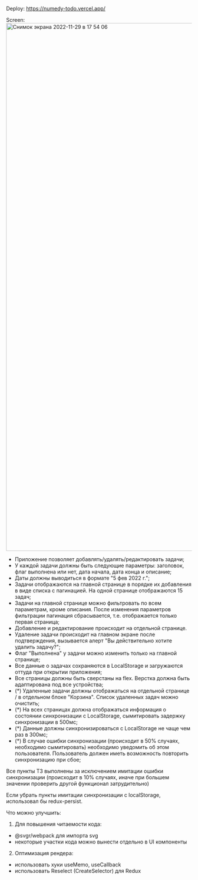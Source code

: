 Deploy: https://numedy-todo.vercel.app/  

Screen: <img width="1433" alt="Снимок экрана 2022-11-29 в 17 54 06" src="https://user-images.githubusercontent.com/91628872/204562357-650dbc34-168a-417f-a1ff-65b71efc9fab.png">

- Приложение позволяет добавлять/удалять/редактировать задачи;
- У каждой задачи должны быть следующие параметры: заголовок, флаг выполнена или нет, дата начала, дата конца и описание;
- Даты должны выводиться в формате "5 фев 2022 г.";
- Задачи отображаются на главной странице в порядке их добавления в виде списка с пагинацией. На одной странице отображаются 15 задач;
- Задачи на главной странице можно фильтровать по всем параметрам, кроме описания. После изменения параметров фильтрации пагинация сбрасывается, т.е. отображается только первая страница;
- Добавление и редактирование происходит на отдельной странице.
- Удаление задачи происходит на главном экране после подтверждения, вызывается алерт "Вы действительно хотите удалить задачу?";
- Флаг "Выполнена" у задачи можно изменить только на главной странице;
- Все данные о задачах сохраняются в LocalStorage и загружаются оттуда при открытии приложения;
- Все страницы должны быть сверстаны на flex. Верстка должна быть адаптирована под все устройства;
- (\*) Удаленные задачи должны отображаться на отдельной странице / в отдельном блоке
  "Корзина". Список удаленных задач можно очистить;
- (\*) На всех страницах должна отображаться информация о состоянии синхронизации с
  LocalStorage, сымитировать задержку синхронизации в 500мс;
- (\*) Данные должны синхронизироваться с LocalStorage не чаще чем раз в 300мс;
- (\*) В случае ошибки синхронизации (происходит в 50% случаях, необходимо сымитировать) необходимо уведомить об этом пользователя. Пользователь должен иметь возможность повторить синхронизацию при сбое;

Все пункты ТЗ выполнены за исключением имитации ошибки синхронизации (происходит в 10% случаях, иначе при большем значении проверить другой функционал затрудительно)

Если убрать пункты имитации синхронизации с localStorage, использовал бы redux-persist.

Что можно улучшить:

1. Для повышения читаемости кода:

- @svgr/webpack для импорта svg
- некоторые участки кода можно вынести отдельно в UI компоненты

2. Оптимизация рендера:

- использовать хуки useMemo, useCallback
- использовать Reselect (CreateSelector) для Redux
